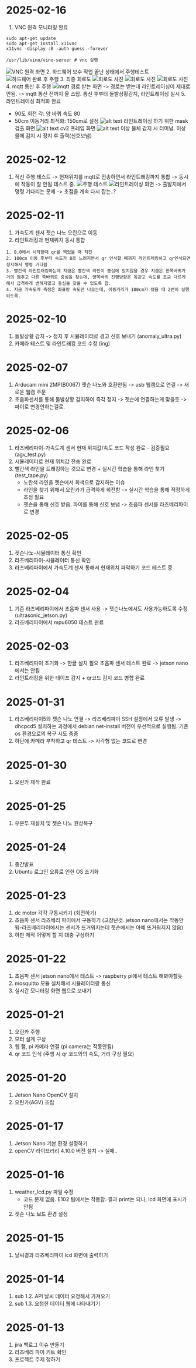 # 2025-02-16
1. VNC 원격 모니터링 완료
```
sudo apt-get update
sudo apt-get install x11vnc
x11vnc -display :0 -auth guess -forever

/usr/lib/vino/vino-server # vnc 실행
```
![VNC 원격 화면](image-1.png)
2. 하드웨어 보수 작업 끝난 상태에서 주행테스트
![하드웨어 완료 후 주행](KakaoTalk_20250217_001414703.jpg)
3. 최종 회로도
![회로도 사진](KakaoTalk_20250216_210257993_03.jpg) ![회로도 사진](KakaoTalk_20250216_210257993.jpg) ![회로도 사진](KakaoTalk_20250216_210257993_01.jpg)
4. mqtt 통신 후 주행 
![mqtt 경로 받는 화면](image-2.png)
-> 경로는 받는데 라인트레이싱이 제대로 안됨.
-> mqtt 통신 전까지 올 스탑. 통신 후부터 돌발상황감지, 라인트레이싱 실시
5. 라인트레이싱 최적화 완료
- 90도 회전 각: 양 바퀴 속도 80
- 50cm 이동거리 최적화: 150cm로 설정
![alt text](<스크린샷 2025-02-17 025825.png>) 
라인트레이싱 하기 위한 mask 검출 화면
![alt text](<스크린샷 2025-02-17 025831.png>) 
cv2 프레임 화면
![alt text](<스크린샷 2025-02-17 025837.png>)
이상 물체 감지 시 터미널. 이상 물체 감지 시 정지 후 출력(신호보냄)

# 2025-02-12
1. 직선 주행 테스트
-> 현재위치를 mqtt로 전송하면서 라인트래킹까지 통합
-> 동시에 작동이 잘 안됨 테스트 중.
![주행 테스트](IMG_3231-1.jpg)
![라인트레이싱 화면](image.png)
-> 출발지에서 명령 기다리는 문제
-> 초점을 계속 다시 잡는..?

# 2025-02-11
1. 가속도계 센서 젯슨 나노 오린으로 이동
2. 라인트래킹과 현재위치 동시 통합
```
1. 8,0에서 시작할때 qr을 찍었을 때 직진
2. 100cm 이동 후부터 속도가 8로 느려지면서 qr 인식할 때까지 라인트래킹하고 qr인식되면 정지해서 명령 기다림
3. 빨간색 라인트래킹하는데 지금은 빨간색 라인이 중심에 있지않을 경우 지금은 한쪽바퀴가 거의 멈추고 다른 쪽바퀴로 중심을 찾는데, 양쪽바퀴 진행방향은 똑같고 속도를 조금 다르게 해서 급격하게 변하지않고 중심을 찾을 수 있도록 함.
4. 지금 가속도계 측정은 좌표랑 속도만 나오는데, 이동거리가 100cm가 됐을 때 2번이 실행되도록.
```

# 2025-02-10
1. 돌발상황 감지 -> 정지 후 시뮬레이터로 경고 신호 보내기 (anomaly_ultra.py)
2. 카메라 테스트 및 라인트래킹 코드 수정 (ing)

# 2025-02-07
1. Arducam mini 2MP(B0067) 젯슨 나노와 호환안됨
    -> usb 웹캠으로 연결
    -> 새로운 웹캠 주문
2. 초음파센서를 통해 돌발상황 감지하여 즉각 정지 -> 젯슨에 연결하는게 맞을듯 -> 파이로 변경안하는걸로.

# 2025-02-06
1. 라즈베리파이-가속도계 센서 현재 위치값/속도 코드 작성 완료 - 검증필요 (agv_test.py)
2. 시뮬레이터로 현재 위치값 전송 완료
3. 빨간색 라인을 트래킹하는 것으로 변경 + 실시간 학습을 통해 라인 찾기 (test_tape.py)
    - 노란색 라인을 젯슨에서 회색으로 감지하는 이슈 
    - 라인을 찾기 위해서 오린카가 급격하게 회전함 -> 실시간 학습을 통해 적정하게 조정 필요
    - 젯슨을 통해 신호 받음. 파이를 통해 신호 보냄
    -> 초음파 센서를 라즈베리파이로 변경

# 2025-02-05
1. 젯슨나노-시뮬레이터 통신 확인
2. 라즈베리파이-시뮬레이터 통신 확인
3. 라즈베리파이에서 가속도계 센서 통해서 현재위치 파악하기 코드 테스트 중

# 2025-02-04
1. 기존 라즈베리파이에서 초음파 센서 사용 -> 젯슨나노에서도 사용가능하도록 수정 (ultrasonic_jetson.py)
2. 라즈베리파이에서 mpu6050 테스트 완료

# 2025-02-03
1. 라즈베리파이 초기화 
    -> 한글 설치 필요
    초음파 센서 테스트 완료 -> jetson nano에서는 안됨
2. 라인트래킹을 위한 테이프 감지 + qr코드 감지 코드 병합 완료

# 2025-01-31
1. 라즈베리파이5와 젯슨 나노 연결
    -> 라즈베리파이 SSH 설정에서 오류 발생
    -> dhcpcd5 설치하는 과정에서 debian net-install 버전이 우선적으로 실행됨. 기존 os 환경으로의 복구 시도 중중 
2. 하단에 카메라 부착하고 qr 테스트 -> 사각형 없는 코드로 변경

# 2025-01-30
1. 오린카 제작 완료

# 2025-01-25
1. 우분투 재설치 및 젯슨 나노 원상복구

# 2025-01-24
1. 중간발표
2. Ubuntu 로그인 오류로 인한 OS 초기화

# 2025-01-23
1. dc motor 각각 구동시키기 (회전하기)
2. 초음파 센서 라즈베리 파이에서 구동하기 (고장난것. jetson nano에서는 작동안됨-라즈베리파이에서는 센서가 뜨거워지는데 젯슨에서는 아예 뜨거워지지 않음)
3. 하판 제작 어떻게 할 지 대충 구상하기

# 2025-01-22
1. 초음파 센서 jetson nano에서 테스트 -> raspberry pi에서 테스트 해봐야할듯
2. mosquitto 모듈 설치해서 시뮬레이터랑 통신
3. 실시간 모니터링 화면 웹으로 보내기

# 2025-01-21
1. 오린카 주행
2. 모터 설계 구상
3. 웹 캠, pi 카메라 연결 (pi camera는 작동안됨)
4. qr 코드 인식 (주행 시 qr 코드와의 속도, 거리 구상 필요)

# 2025-01-20
1. Jetson Nano OpenCV 설치
2. 오린카(AGV) 조립

# 2025-01-17
1. Jetson Nano 기본 환경 설정하기
2. openCV 라이브러리 4.10.0 버전 설치 -> 실패..

# 2025-01-16
1. weather_lcd.py 파일 수정
    - 코드 문제 없음. E102 팀에서는 작동함. 결과 print는 되나, lcd 화면에 표시가 안됨
2. 젯슨 나노 보드 환경 설정

# 2025-01-15
1. 날씨결과 라즈베리파이 lcd 화면에 출력하기

# 2025-01-14
1. sub 1.2. API 날씨 데이터 요청해서 가져오기
2. sub 1.3. 요청한 데이터 웹에 나타내기기

# 2025-01-13
1. jira 백로그 이슈 만들기
2. 라즈베리 파이 키트 확인
3. 프로젝트 주제 정하기